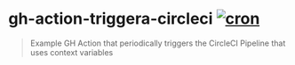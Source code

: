 # gh-action-triggera-circleci [![cron](https://github.com/bahmutov/gh-action-triggera-circleci/actions/workflows/cron.yml/badge.svg?branch=main)](https://github.com/bahmutov/gh-action-triggera-circleci/actions/workflows/cron.yml)
> Example GH Action that periodically triggers the CircleCI Pipeline that uses context variables
